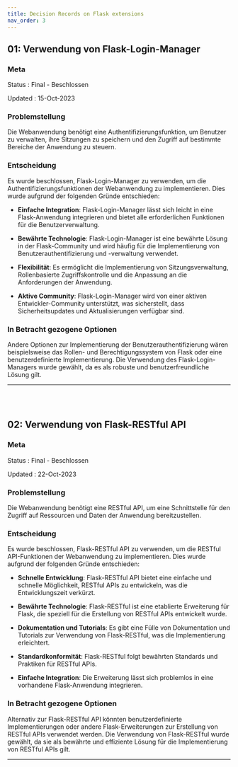 ```yaml
---
title: Decision Records on Flask extensions
nav_order: 3
---
```


## 01: Verwendung von Flask-Login-Manager

### Meta

Status
: Final - Beschlossen

Updated
: 15-Oct-2023

### Problemstellung

Die Webanwendung benötigt eine Authentifizierungsfunktion, um Benutzer zu verwalten, ihre Sitzungen zu speichern und den Zugriff auf bestimmte Bereiche der Anwendung zu steuern.

### Entscheidung

Es wurde beschlossen, Flask-Login-Manager zu verwenden, um die Authentifizierungsfunktionen der Webanwendung zu implementieren. Dies wurde aufgrund der folgenden Gründe entschieden:

- **Einfache Integration**: Flask-Login-Manager lässt sich leicht in eine Flask-Anwendung integrieren und bietet alle erforderlichen Funktionen für die Benutzerverwaltung.

- **Bewährte Technologie**: Flask-Login-Manager ist eine bewährte Lösung in der Flask-Community und wird häufig für die Implementierung von Benutzerauthentifizierung und -verwaltung verwendet.

- **Flexibilität**: Es ermöglicht die Implementierung von Sitzungsverwaltung, Rollenbasierte Zugriffskontrolle und die Anpassung an die Anforderungen der Anwendung.

- **Aktive Community**: Flask-Login-Manager wird von einer aktiven Entwickler-Community unterstützt, was sicherstellt, dass Sicherheitsupdates und Aktualisierungen verfügbar sind.

### In Betracht gezogene Optionen

Andere Optionen zur Implementierung der Benutzerauthentifizierung wären beispielsweise das Rollen- und Berechtigungssystem von Flask oder eine benutzerdefinierte Implementierung. Die Verwendung des Flask-Login-Managers wurde gewählt, da es als robuste und benutzerfreundliche Lösung gilt.

---
<br>
<br>


## 02: Verwendung von Flask-RESTful API

### Meta

Status
: Final - Beschlossen

Updated
: 22-Oct-2023

### Problemstellung

Die Webanwendung benötigt eine RESTful API, um eine Schnittstelle für den Zugriff auf Ressourcen und Daten der Anwendung bereitzustellen.

### Entscheidung

Es wurde beschlossen, Flask-RESTful API zu verwenden, um die RESTful API-Funktionen der Webanwendung zu implementieren. Dies wurde aufgrund der folgenden Gründe entschieden:

- **Schnelle Entwicklung**: Flask-RESTful API bietet eine einfache und schnelle Möglichkeit, RESTful APIs zu entwickeln, was die Entwicklungszeit verkürzt.

- **Bewährte Technologie**: Flask-RESTful ist eine etablierte Erweiterung für Flask, die speziell für die Erstellung von RESTful APIs entwickelt wurde.

- **Dokumentation und Tutorials**: Es gibt eine Fülle von Dokumentation und Tutorials zur Verwendung von Flask-RESTful, was die Implementierung erleichtert.

- **Standardkonformität**: Flask-RESTful folgt bewährten Standards und Praktiken für RESTful APIs.

- **Einfache Integration**: Die Erweiterung lässt sich problemlos in eine vorhandene Flask-Anwendung integrieren.

### In Betracht gezogene Optionen

Alternativ zur Flask-RESTful API könnten benutzerdefinierte Implementierungen oder andere Flask-Erweiterungen zur Erstellung von RESTful APIs verwendet werden. Die Verwendung von Flask-RESTful wurde gewählt, da sie als bewährte und effiziente Lösung für die Implementierung von RESTful APIs gilt.

---
